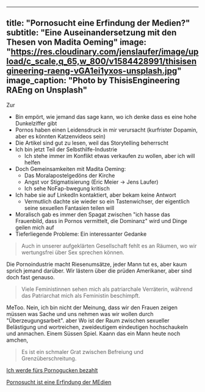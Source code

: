 
---
title: "Pornosucht eine Erfindung der Medien?"
subtitle: "Eine Auseinandersetzung mit den Thesen von Madita Oeming"
image: "https://res.cloudinary.com/jenslaufer/image/upload/c_scale,q_65,w_800/v1584428991/thisisengineering-raeng-vGA1ei1yxos-unsplash.jpg"
image_caption: "Photo by ThisisEngineering RAEng on Unsplash"
---

Zur 

- Bin empört, wie jemand das sage kann, wo ich denke dass es eine hohe Dunkelziffer gibt
- Pornos haben einen Leidensdruck in mir verursacht (kurfrister Dopamin, aber es könnten  Katzenvideos sein)
- Die Artikel sind gut zu lesen, weil das Storytelling beherrscht
- Ich bin jetzt Teil der Selbsthilfe-Industrie
  - Ich stehe immer im Konflikt etwas verkaufen zu wollen, aber ich will helfen
- Doch Gemeinsamkeiten mit Madita Oeming:
  - Das Moralapostelgedöns der Kirche
  - Angst vor Stigmatisierung (Eric Meier -> Jens Laufer)
  - Ich sehe NoFap-bwegung kritisch
- Ich habe sie auf LinkedIn kontaktiert, aber bekam keine Antwort
  - Vermutlich dachte sie wieder so ein Tastenwichser, der eigentlich seine sexuellen Fantasien teilen will
- Moralisch gab es immer den Spagat zwischen "ich hasse das Frauenbild, dass in Pornos vermittelt, die Dominanz" wird und Dinge geilen mich auf
- Tieferliegende Probleme: Ein  interessanter Gedanke


> Auch in unserer aufgeklärten Gesellschaft fehlt es an Räumen, wo wir wertungsfrei über Sex sprechen können.

Die Pornoindustrie macht Riesenumsätze, jeder Mann tut es, aber kaum sprich jemand darüber. Wir lästern über die prüden Amerikaner, aber sind
doch fast genauso.

> Viele Feministinnen sehen mich als patriarchale Verräterin, während das Patriarchat mich als Feministin beschimpft.

MeToo. Nein, ich bin nicht der Meinung, dass wir den Frauen zeigen müssen was Sache und uns nehmen was wir wollen durch "Überzeugungsarbeit". aber Wo ist der Raum zwischen sexueller Belästigung und wortreichen, zweideutigem eindeutigen hochschaukeln und anmachen. Einem Süssen Spiel. Kaann das ein Mann heute noch amchen,


> Es ist ein schmaler Grat zwischen Befreiung und Grenzüberschreitung.



[Ich werde fürs Pornogucken bezahlt](https://www.vice.com/de/article/eveymz/ich-werde-fuers-pornogucken-bezahlt)

[Pornosucht ist eine Erfindung der MEdien](/docs/Pornosucht_ist_eine_Erfindung_von_Medien.pdf)